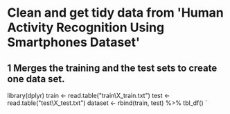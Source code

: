#   Clean and get tidy data from 'Human Activity Recognition Using Smartphones Dataset'
##
## 1 Merges the training and the test sets to create one data set.
  library(dplyr)
  train <- read.table("train\\X_train.txt")
  test <- read.table("test\\X_test.txt")
  dataset <- rbind(train, test) %>% tbl_df()
`
